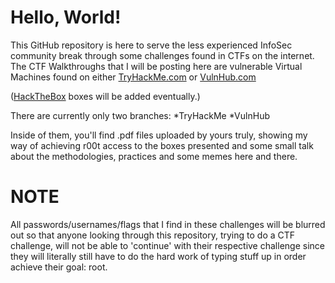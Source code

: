 # Hello, World!

This GitHub repository is here to serve the less experienced InfoSec community break through some challenges found in CTFs on the internet. The CTF Walkthroughs that I will be posting here are vulnerable Virtual Machines found on either [TryHackMe.com](https://tryhackme.com) or [VulnHub.com](https://vulnhub.com) 

([HackTheBox](https://hackthebox.eu) boxes will be added eventually.)

There are currently only two branches: 
*TryHackMe 
*VulnHub

Inside of them, you'll find .pdf files uploaded by yours truly, showing my way of achieving r00t access to the boxes presented and some small talk about the methodologies, practices and some memes here and there.

# NOTE
All passwords/usernames/flags that I find in these challenges will be blurred out so that anyone looking through this repository, trying to do a CTF challenge, will not be able to 'continue' with their respective challenge since they will literally still have to do the hard  work of typing stuff up in order achieve their goal: root.
